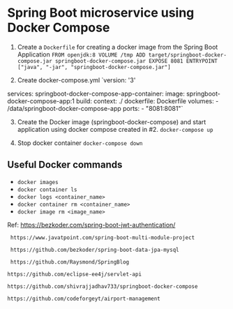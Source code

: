 # Spring Boot microservice using Docker Compose

1. Create a `Dockerfile` for creating a docker image from the Spring Boot Application
`FROM openjdk:8
VOLUME /tmp
ADD target/springboot-docker-compose.jar springboot-docker-compose.jar
EXPOSE 8081
ENTRYPOINT ["java", "-jar", "springboot-docker-compose.jar"]`

2. Create docker-compose.yml 
`version: '3'

services:
  springboot-docker-compose-app-container:
    image: springboot-docker-compose-app:1
    build:
      context: ./
      dockerfile: Dockerfile
    volumes:
      - /data/springboot-docker-compose-app
    ports:
      - "8081:8081"`


3. Create the Docker image (springboot-docker-compose) and start application using docker compose created in #2.
`docker-compose up`

4. Stop docker container
`docker-compose down`


## Useful Docker commands
- `docker images`
- `docker container ls`
- `docker logs <container_name>`
- `docker container rm <container_name>`
- `docker image rm <image_name>`

Ref: 
     https://bezkoder.com/spring-boot-jwt-authentication/

     https://www.javatpoint.com/spring-boot-multi-module-project

     https://github.com/bezkoder/spring-boot-data-jpa-mysql

     https://github.com/Raysmond/SpringBlog

    https://github.com/eclipse-ee4j/servlet-api

    https://github.com/shivrajjadhav733/springboot-docker-compose

    https://github.com/codeforgeyt/airport-management